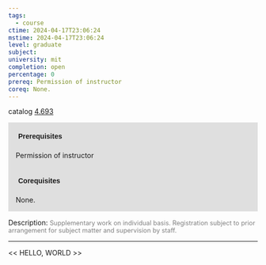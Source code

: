 ```yaml
---
tags:
  - course
ctime: 2024-04-17T23:06:24
mstime: 2024-04-17T23:06:24
level: graduate
subject: 
university: mit
completion: open
percentage: 0
prereq: Permission of instructor
coreq: None.
---
```


catalog [4.693](http://student.mit.edu/catalog/m4f.html#4.693)

<span style="display: block; padding: 15px; background-color: rgb(100, 100, 100, 0.2);"><font id="m_prereq3206_0" style="display: block; font-family: Arial, sans-serif; font-weight: bold; padding: 5px">Prerequisites</font><br><span id="prereq3206_0">Permission of instructor</span></span>
<span style="display: block; padding: 15px; background-color: rgb(100, 100, 100, 0.2);"><font id="m_coreq3206_0" style="display: block; font-family: Arial, sans-serif; font-weight: bold; padding: 5px">Corequisites</font><br><span id="coreq3206_0">None.</span></span>

<font style="">Description:</font>
<font style="color: grey; font-size: 0.8rem;">Supplementary work on individual basis. Registration subject to prior arrangement for subject matter and supervision by staff.</font>



---

<< HELLO, WORLD >>
